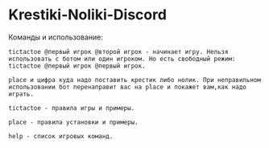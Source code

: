# Krestiki-Noliki-Discord
Команды и использование:
    
    tictactoe @первый игрок @второй игрок - начинает игру. Нельзя использовать с ботом или один игроком. Но есть свободный режим: tictactoe @первый игрок @первый игрок.
    
    place и цифра куда надо поставить крестик либо нолик. При неправильном использовании бот перенаправит вас на place и покажет вам,как надо играть.
    
    tictactoe - правила игры и примеры.
    
    place - правила установки и примеры.
    
    help - список игровых команд.

